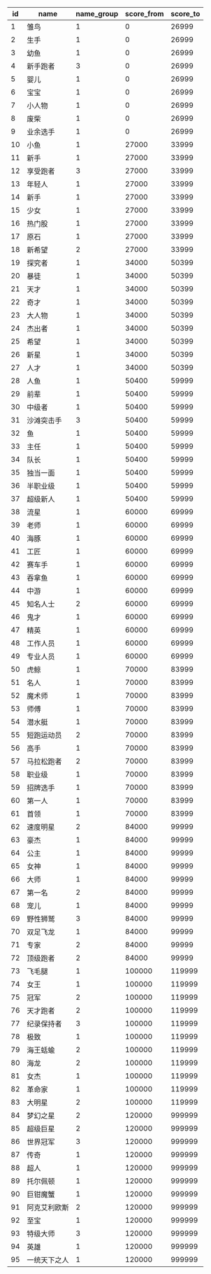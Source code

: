 |id|name|name_group|score_from|score_to|
| --- | --- | --- | --- | --- |
|1|雏鸟|1|0|26999|
|2|生手|1|0|26999|
|3|幼鱼|1|0|26999|
|4|新手跑者|3|0|26999|
|5|婴儿|1|0|26999|
|6|宝宝|1|0|26999|
|7|小人物|1|0|26999|
|8|废柴|1|0|26999|
|9|业余选手|1|0|26999|
|10|小鱼|1|27000|33999|
|11|新手|1|27000|33999|
|12|享受跑者|3|27000|33999|
|13|年轻人|1|27000|33999|
|14|新手|1|27000|33999|
|15|少女|1|27000|33999|
|16|热门股|1|27000|33999|
|17|原石|1|27000|33999|
|18|新希望|2|27000|33999|
|19|探究者|1|34000|50399|
|20|暴徒|1|34000|50399|
|21|天才|1|34000|50399|
|22|奇才|1|34000|50399|
|23|大人物|1|34000|50399|
|24|杰出者|1|34000|50399|
|25|希望|1|34000|50399|
|26|新星|1|34000|50399|
|27|人才|1|34000|50399|
|28|人鱼|1|50400|59999|
|29|前辈|1|50400|59999|
|30|中级者|1|50400|59999|
|31|沙滩突击手|3|50400|59999|
|32|鱼|1|50400|59999|
|33|主任|1|50400|59999|
|34|队长|1|50400|59999|
|35|独当一面|1|50400|59999|
|36|半职业级|1|50400|59999|
|37|超级新人|1|50400|59999|
|38|流星|1|60000|69999|
|39|老师|1|60000|69999|
|40|海豚|1|60000|69999|
|41|工匠|1|60000|69999|
|42|赛车手|1|60000|69999|
|43|吞拿鱼|1|60000|69999|
|44|中游|1|60000|69999|
|45|知名人士|2|60000|69999|
|46|鬼才|1|60000|69999|
|47|精英|1|60000|69999|
|48|工作人员|1|60000|69999|
|49|专业人员|1|60000|69999|
|50|虎鲸|1|70000|83999|
|51|名人|1|70000|83999|
|52|魔术师|1|70000|83999|
|53|师傅|1|70000|83999|
|54|潜水艇|1|70000|83999|
|55|短跑运动员|2|70000|83999|
|56|高手|1|70000|83999|
|57|马拉松跑者|2|70000|83999|
|58|职业级|1|70000|83999|
|59|招牌选手|1|70000|83999|
|60|第一人|1|70000|83999|
|61|首领|1|70000|83999|
|62|速度明星|2|84000|99999|
|63|豪杰|1|84000|99999|
|64|公主|1|84000|99999|
|65|女神|1|84000|99999|
|66|大师|1|84000|99999|
|67|第一名|2|84000|99999|
|68|宠儿|1|84000|99999|
|69|野性狮鹫|3|84000|99999|
|70|双足飞龙|1|84000|99999|
|71|专家|2|84000|99999|
|72|顶级跑者|2|84000|99999|
|73|飞毛腿|1|100000|119999|
|74|女王|1|100000|119999|
|75|冠军|2|100000|119999|
|76|天才跑者|2|100000|119999|
|77|纪录保持者|3|100000|119999|
|78|极致|1|100000|119999|
|79|海王蛞蝓|2|100000|119999|
|80|海龙|2|100000|119999|
|81|女杰|1|100000|119999|
|82|革命家|1|100000|119999|
|83|大明星|2|100000|119999|
|84|梦幻之星|2|120000|999999|
|85|超级巨星|2|120000|999999|
|86|世界冠军|3|120000|999999|
|87|传奇|1|120000|999999|
|88|超人|1|120000|999999|
|89|托尔佩顿|1|120000|999999|
|90|巨钳魔蟹|1|120000|999999|
|91|阿克艾利欧斯|2|120000|999999|
|92|至宝|1|120000|999999|
|93|特级大师|3|120000|999999|
|94|英雄|1|120000|999999|
|95|一统天下之人|1|120000|999999|
